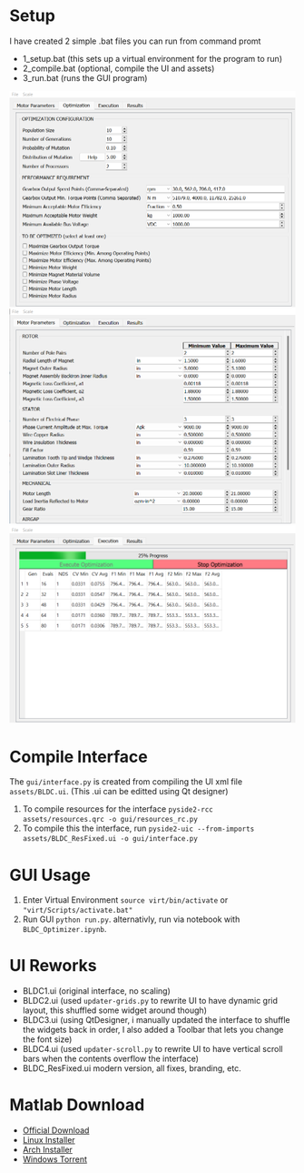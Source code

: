 # Setup
I have created 2 simple .bat files you can run from command promt
* 1_setup.bat (this sets up a virtual environment for the program to run)
* 2_compile.bat (optional, compile the UI and assets)
* 3_run.bat (runs the GUI program)

![Optimization menu](screenshots/1.png)
![Parameter menu](screenshots/2.png)
![Simulation menu](screenshots/3.png)


# Compile Interface
The `gui/interface.py` is created from compiling the UI xml file `assets/BLDC.ui`. (This .ui can be editted using Qt designer)
1. To compile resources for the interface  `pyside2-rcc assets/resources.qrc -o gui/resources_rc.py`
2. To compile this the interface, run `pyside2-uic --from-imports assets/BLDC_ResFixed.ui -o gui/interface.py`

# GUI Usage
1. Enter Virtual Environment `source virt/bin/activate` or `"virt/Scripts/activate.bat"`
2. Run GUI `python run.py`. alternativly, run via notebook with `BLDC_Optimizer.ipynb`.

# UI Reworks
* BLDC1.ui (original interface, no scaling)
* BLDC2.ui (used `updater-grids.py` to rewrite UI to have dynamic grid layout, this shuffled some widget around though)
* BLDC3.ui (using QtDesigner, i manually updated the interface to shuffle the widgets back in order, I also added a Toolbar that lets you change the font size)
* BLDC4.ui (used `updater-scroll.py` to rewrite UI to have vertical scroll bars when the contents overflow the interface)
* BLDC_ResFixed.ui modern version, all fixes, branding, etc.


# Matlab Download
* [Official Download](https://www.mathworks.com/help/install/ug/install-products-with-internet-connection.html)
* [Linux Installer](https://github.com/marshki/matlab_installer)
* [Arch Installer](https://github.com/Rubo3/matlab-aur)
* [Windows Torrent](https://tinyurl.com/ynhcdh7r)